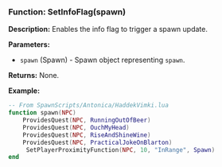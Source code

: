 ### Function: SetInfoFlag(spawn)

**Description:**
Enables the info flag to trigger a spawn update.

**Parameters:**
- `spawn` (Spawn) - Spawn object representing `spawn`.

**Returns:** None.

**Example:**

```lua
-- From SpawnScripts/Antonica/HaddekVimki.lua
function spawn(NPC)
	ProvidesQuest(NPC, RunningOutOfBeer)   
	ProvidesQuest(NPC, OuchMyHead)   
	ProvidesQuest(NPC, RiseAndShineWine)   
	ProvidesQuest(NPC, PracticalJokeOnBlarton)   
     SetPlayerProximityFunction(NPC, 10, "InRange", Spawn) 
end
```

